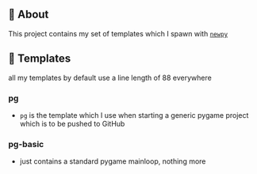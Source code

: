 ## 🥎 About

This project contains my set of templates which I spawn with [`newpy`](https://github.com/blankRiot96/newpy)

## 📝 Templates

all my templates by default use a line length of 88 everywhere

### pg

- `pg` is the template which I use when starting a generic pygame project which is to be pushed to GitHub

### pg-basic

- just contains a standard pygame mainloop, nothing more
